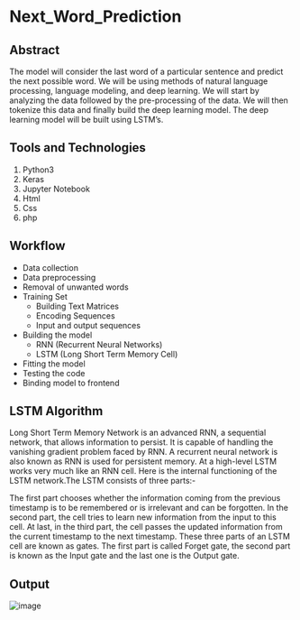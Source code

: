 # Next_Word_Prediction
<h2>Abstract</h2>
The model will consider the last word of a particular sentence and predict the next possible word. We will be using methods of natural language processing, language modeling, and deep learning. We will start by analyzing the data followed by the pre-processing of the data. We will then tokenize this data and finally build the deep learning model. The deep learning model will be built using LSTM’s.
<br>

<h2>Tools and Technologies</h2>
<ol>
  <li>Python3</li>
  <li>Keras</li>
  <li>Jupyter Notebook</li>
  <li>Html </li>
  <li>Css</li>
  <li>php</li>
</ol>


## Workflow
- Data collection
- Data preprocessing
- Removal of unwanted words
- Training Set <br>
   - Building Text Matrices
   - Encoding Sequences
   - Input and output sequences
- Building the model
   - RNN (Recurrent Neural Networks)
   - LSTM (Long Short Term Memory Cell)
- Fitting the model
- Testing the code
- Binding model to frontend

## LSTM Algorithm
Long Short Term Memory Network is an advanced RNN, a sequential network, that allows information to persist. It is capable of handling the vanishing gradient problem faced by RNN. A recurrent neural network is also known as RNN is used for persistent memory.
At a high-level LSTM works very much like an RNN cell. Here is the internal functioning of the LSTM network.The LSTM  consists of three parts:-

The first part chooses whether the information coming from the previous timestamp is to be remembered or is irrelevant and can be forgotten. In the second part, the cell tries to learn new information from the input to this cell. At last, in the third part, the cell passes the updated information from the current timestamp to the next timestamp.
These three parts of an LSTM cell are known as gates. The first part is called Forget gate, the second part is known as the Input gate and the last one is the Output gate.

## Output
![image](https://user-images.githubusercontent.com/66248163/164761806-76b3a8cc-ca52-46a4-91fe-52a84dd2e9b9.png)

